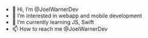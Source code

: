 - 👋 Hi, I’m @JoelWarnerDev
- 👀 I’m interested in webapp and mobile development
- 🌱 I’m currently learning JS, Swift
- 📫 How to reach me @JoelWarnerDev

<!---
JoelWarnerDev/JoelWarnerDev is a ✨ special ✨ repository because its `README.md` (this file) appears on your GitHub profile.
You can click the Preview link to take a look at your changes.
--->

